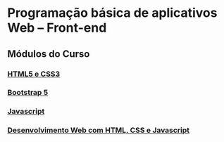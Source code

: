 # Programação básica de aplicativos Web – Front-end
## Módulos do Curso
### [HTML5 e CSS3](html5-css3/README.md)
### [Bootstrap 5](bootstrap/README.md)
### [Javascript](javascript/README.md)
### [Desenvolvimento Web com HTML, CSS e Javascript](desenvolvimento-web/README.md)